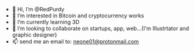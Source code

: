 - 👋 Hi, I’m @RedPurdy
- 👀 I’m interested in Bitcoin and cryptocurrency works
- 🌱 I’m currently learning 3D
- 💞️ I’m looking to collaborate on startups, app, web...(I'm Illustrtator and graphic designer)
- 📫 send me an email to: neone01@protonmail.com

<!---
RedPurdy/RedPurdy is a ✨ special ✨ repository because its `README.md` (this file) appears on your GitHub profile.
You can click the Preview link to take a look at your changes.
--->

